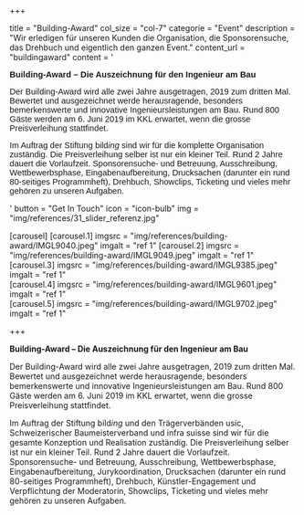 +++

  title = "Building-Award"
  col_size = "col-7"
  categorie = "Event"
  description = "Wir erledigen für unseren Kunden die Organisation, die Sponsorensuche, das Drehbuch und eigentlich den ganzen Event."
  content_url = "buildingaward"
  content =  '<p style="margin-left:0cm; margin-right:0cm"><strong><span style="font-size:11pt"><span style="font-family:Calibri,sans-serif">Building-Award &ndash; Die Auszeichnung f&uuml;r den Ingenieur am Bau</span></span></strong></p><p style="margin-left:0cm; margin-right:0cm"><span style="font-size:11pt"><span style="font-family:Calibri,sans-serif">Der Building-Award wird alle zwei Jahre ausgetragen, 2019 zum dritten Mal. Bewertet und ausgezeichnet werde herausragende, besonders bemerkenswerte und innovative Ingenieursleistungen am Bau. Rund 800 G&auml;ste werden am 6. Juni 2019 im KKL erwartet, wenn die grosse Preisverleihung stattfindet.</span></span></p><p style="margin-left:0cm; margin-right:0cm"><span style="font-size:11pt"><span style="font-family:Calibri,sans-serif">Im Auftrag der Stiftung bild<i>ing</i> sind wir f&uuml;r die komplette Organisation zust&auml;ndig. Die Preisverleihung selber ist nur ein kleiner Teil. Rund 2 Jahre dauert die Vorlaufzeit. Sponsorensuche- und Betreuung, Ausschreibung, Wettbewerbsphase, Eingabenaufbereitung, Drucksachen (darunter ein rund 80-seitiges Programmheft), Drehbuch, Showclips, Ticketing und vieles mehr geh&ouml;ren zu unseren Aufgaben.</span></span></p>'
  button = "Get In Touch"
  icon = "icon-bulb"
  img = "img/references/31_slider_referenz.jpg"
  
  
  [carousel]
    [carousel.1]
    imgsrc = "img/references/building-award/IMGL9040.jpeg"
    imgalt = "ref 1"
    [carousel.2]
    imgsrc = "img/references/building-award/IMGL9049.jpeg"
    imgalt = "ref 1"    
    [carousel.3]
    imgsrc = "img/references/building-award/IMGL9385.jpeg"
    imgalt = "ref 1"    
    [carousel.4]
    imgsrc = "img/references/building-award/IMGL9601.jpeg"
    imgalt = "ref 1"    
    [carousel.5]
    imgsrc = "img/references/building-award/IMGL9702.jpeg"
    imgalt = "ref 1"    
   
+++

<p><strong>Building-Award &ndash; Die Auszeichnung f&uuml;r den Ingenieur am Bau</strong></p>

<p>Der Building-Award wird alle zwei Jahre ausgetragen, 2019 zum dritten Mal. Bewertet und ausgezeichnet werde herausragende, besonders bemerkenswerte und innovative Ingenieursleistungen am Bau. Rund 800 G&auml;ste werden am 6. Juni 2019 im KKL erwartet, wenn die grosse Preisverleihung stattfindet.</p>

<p>Im Auftrag der Stiftung bild<em>ing&nbsp;</em>und den&nbsp;Tr&auml;gerverb&auml;nden&nbsp;usic, Schweizerischer Baumeisterverband und infra suisse&nbsp;sind wir f&uuml;r die gesamte Konzeption und Realisation zust&auml;ndig.&nbsp;Die Preisverleihung selber ist nur ein kleiner Teil. Rund 2 Jahre dauert die Vorlaufzeit. Sponsorensuche- und Betreuung, Ausschreibung, Wettbewerbsphase, Eingabenaufbereitung, Jurykoordination,&nbsp;Drucksachen (darunter ein rund 80-seitiges Programmheft), Drehbuch, K&uuml;nstler-Engagement und Verpflichtung der Moderatorin,&nbsp;Showclips, Ticketing und vieles mehr geh&ouml;ren zu unseren Aufgaben.</p>
